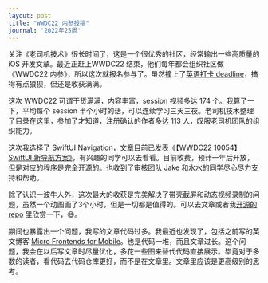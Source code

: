```yaml
---
layout: post
title: "WWDC22 内参投稿"
journal: '2022年25周'
---
```


关注《老司机技术》很长时间了，这是一个很优秀的社区，经常输出一些高质量的 iOS 开发文章。最近正赶上WWDC22 结束，他们每年都会组织社区做《WWDC22 内参》，所以这次就报名参与了。虽然撞上了[英语打卡 deadline]()，搞得有点狼狈，但还是收获满满。

这次 WWDC22 可谓干货满满，内容丰富，session 视频多达 174 个。我算了一下，平均每个 session 半个小时的话，可以连续学习三天三夜。老司机技术整理了目录在[这里][wwdc22-content-list]，参加了才知道，注册确认的作者多达 113 人，叹服老司机团队的组织能力。

这次我选择了 SwiftUI Navigation，文章目前已发表[《【WWDC22 10054】SwiftUI 新导航方案》][wwdc-10054]，有兴趣的同学可以去看看。目前收费，预计一年后开放，但是对应的程序是完全开源的。也收到了审核团队 Jake 和水水的同学尽心尽力支持和帮助。

除了认识一波牛人外，这次最大的收获是完美解决了带壳截屏和动态视频录制的问题，虽然一个动图画了3个小时，但是一切都是值得的。可以去文章或者我[开源的 repo](https://github.com/zddhub/poems) 里欣赏一下，😄。

期间也暴露出一个问题，我写的文章代码过多。我最近也发现了，包括之前写的英文博客 [Micro Frontends for Mobile](https://zddhub.com/article/2022/05/25/micro-frontends-for-mobile.html)。也是代码一堆，而且文章过长。这个问题，我会在以后写文章时尽量优化，多花一些图来替代代码直接展示。毕竟对于多数的读者，看代码去代码仓库更好，而不是在文章里。文章里应该是更高级别的思考。


[wwdc-10054]: https://xiaozhuanlan.com/topic/7841259603
[wwdc22-content-list]: https://wwdc-reference.feishu.cn/wiki/wikcnXl4ioToZuW4yvfAqUoNQFS?table=tblSdDJyy2Tqy41D&view=vewMAHEh7F
